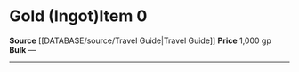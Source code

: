 ﻿---
id: '1765'
item_category: Trade Goods
level: '0'
name: Gold (Ingot)
price: 1,000 gp
rarity: Common
source: '[[DATABASE/source/Travel Guide|Travel Guide]]'
type: Item

---
# Gold (Ingot)<span class="item-type">Item 0</span>

**Source** [[DATABASE/source/Travel Guide|Travel Guide]]
**Price** 1,000 gp
**Bulk** —

---